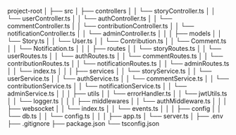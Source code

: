 project-root
│
├── src
│   ├── controllers
│   │   └── storyController.ts
│   │   └── userController.ts
│   │   └── authController.ts
│   │   └── commentController.ts
│   │   └── contributionController.ts
│   │   └── notificationController.ts
│   │   └── adminController.ts
│   │
│   ├── models
│   │   └── Story.ts
│   │   └── User.ts
│   │   └── Contribution.ts
│   │   └── Comment.ts
│   │   └── Notification.ts
│   │
│   ├── routes
│   │   └── storyRoutes.ts
│   │   └── userRoutes.ts
│   │   └── authRoutes.ts
│   │   └── commentRoutes.ts
│   │   └── contributionRoutes.ts
│   │   └── notificationRoutes.ts
│   │   └── adminRoutes.ts
│   │   └── index.ts
│   │
│   ├── services
│   │   └── storyService.ts
│   │   └── userService.ts
│   │   └── authService.ts
│   │   └── commentService.ts
│   │   └── contributionService.ts
│   │   └── notificationService.ts
│   │   └── adminService.ts
│   │
│   ├── utils
│   │   └── errorHandler.ts
│   │   └── jwtUtils.ts
│   │   └── logger.ts
│   │
│   ├── middlewares
│   │   └── authMiddleware.ts
│   │
│   ├── websocket
│   │   └── index.ts
│   │   └── events.ts
│   │
│   ├── config
│   │   └── db.ts
│   │   └── config.ts
│   │
│   ├── app.ts
│   └── server.ts
│
├── .env
├── .gitignore
├── package.json
└── tsconfig.json

